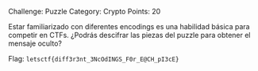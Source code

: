 Challenge: Puzzle
Category: Crypto
Points: 20

Estar familiarizado con diferentes encodings es una habilidad básica para competir en CTFs. ¿Podrás descifrar las piezas del puzzle para obtener el mensaje oculto?

Flag: `letsctf{diff3r3nt_3NcOdINGS_F0r_E@CH_pI3cE}`
